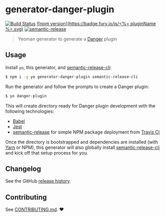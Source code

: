 # generator-danger-plugin

[![Build Status](https://travis-ci.org/macklinu/generator-danger-plugin.svg?branch=master)](https://travis-ci.org/macklinu/generator-danger-plugin)
[![npm version](https://badge.fury.io/js/<%= pluginName %>.svg)](https://badge.fury.io/js/generator-danger-plugin)
[![semantic-release](https://img.shields.io/badge/%20%20%F0%9F%93%A6%F0%9F%9A%80-semantic--release-e10079.svg)](https://github.com/semantic-release/semantic-release)

> Yeoman generator to generate a [Danger](https://github.com/danger/danger-js) plugin

## Usage

Install `yo`, this generator, and [semantic-release-cli](https://github.com/semantic-release/cli):

```sh
$ npm i -g yo generator-danger-plugin semantic-release-cli
```

Run the generator and follow the prompts to create a Danger plugin:

```sh
$ yo danger-plugin
```

This will create directory ready for Danger plugin development with the following technologies:

* [Babel](https://babeljs.io/)
* [Jest](http://facebook.github.io/jest/)
* [semantic-release](https://github.com/semantic-release/semantic-release) for simple NPM package deployment from [Travis CI](https://travis-ci.org/)

Once the directory is bootstrapped and dependencies are installed (with [Yarn](https://yarnpkg.com/en/) or NPM), this generator will also globally install [semantic-release-cli](https://github.com/semantic-release/cli) and kick off that setup process for you.

## Changelog

See the GitHub [release history](https://github.com/macklinu/generator-danger-plugin/releases).

## Contributing

See [CONTRIBUTING.md](contributing.md). :heart:
